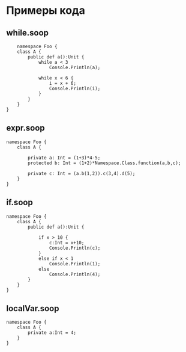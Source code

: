# Примеры кода

## while.soop

```
    namespace Foo {
	class A {
		public def a():Unit {
			while a < 3
				Console.Println(a);

			while x < 6 {
				i = x + 6;
				Console.Println(i);
			}
		}
	}
}
```

## expr.soop

```
namespace Foo {
	class A {

		private a: Int = (1+3)*4-5;
		protected b: Int = (1+2)*Namespace.Class.function(a,b,c);

		private c: Int = (a.b(1,2)).c(3,4).d(5);
	}
}
```

## if.soop

```
namespace Foo {
	class A {
		public def a():Unit {

			if x > 10 {
				c:Int = x+10;
				Console.Println(c);
			}
			else if x < 1
				Console.Println(1);
			else
				Console.Println(4);
		}
	}
}
```

## localVar.soop

```
namespace Foo {
	class A {
		private a:Int = 4;
	}
}
```
